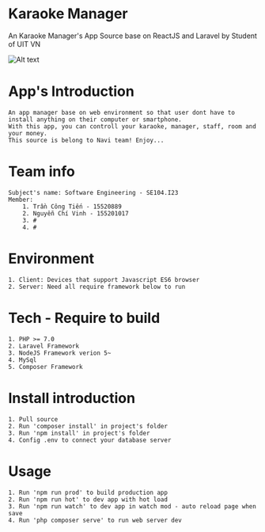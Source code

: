 # Karaoke Manager
An Karaoke Manager's App Source base on ReactJS and Laravel by Student of UIT VN

![Alt text](https://reactjs.org/logo-og.png)

# App's Introduction
    An app manager base on web environment so that user dont have to install anything on their computer or smartphone.
    With this app, you can controll your karaoke, manager, staff, room and your money.
    This source is belong to Navi team! Enjoy...

# Team info
    Subject's name: Software Engineering - SE104.I23
    Member:
        1. Trần Công Tiến - 15520889
        2. Nguyễn Chí Vinh - 155201017
        3. #
        4. #
# Environment
    1. Client: Devices that support Javascript ES6 browser
    2. Server: Need all require framework below to run
# Tech - Require to build
    1. PHP >= 7.0
    2. Laravel Framework
    3. NodeJS Framework verion 5~
    4. MySql
    5. Composer Framework

# Install introduction
    1. Pull source
    2. Run 'composer install' in project's folder
    3. Run 'npm install' in project's folder
    4. Config .env to connect your database server

# Usage
    1. Run 'npm run prod' to build production app
    2. Run 'npm run hot' to dev app with hot load
    3. Run 'npm run watch' to dev app in watch mod - auto reload page when save
    4. Run 'php composer serve' to run web server dev
